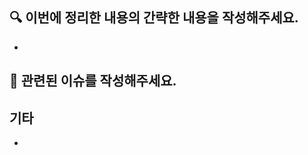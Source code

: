 ## 🔍️ 이번에 정리한 내용의 간략한 내용을 작성해주세요.
<!--e.g. 주요 내용에 대해 간략하게 작성해주세요.-->
- 

## 🔖 관련된 이슈를 작성해주세요.
<!--e.g. Close #33 -->

## 기타
<!-- 그 외에 전달하고싶은 말에 대해 작성해주세요. -->
- 